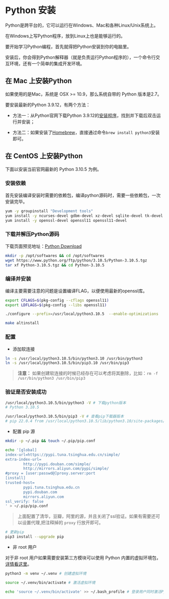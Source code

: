 # Python 安装

Python是跨平台的，它可以运行在Windows、Mac和各种Linux/Unix系统上。

在Windows上写Python程序，放到Linux上也是能够运行的。

要开始学习Python编程，首先就得把Python安装到你的电脑里。

安装后，你会得到Python解释器（就是负责运行Python程序的），一个命令行交互环境，还有一个简单的集成开发环境。

## 在 Mac 上安装Python

如果使用的是Mac，系统是 OSX >= 10.9，那么系统自带的 Python 版本是2.7。

要安装最新的Python 3.9.12，有两个方法：

- 方法一：从Python官网下载Python 3.9.12的[安装程序](https://www.python.org/downloads/)，找到并下载后双击运行并安装；

- 方法二：如果安装了[Homebrew](https://brew.sh/)，直接通过命令`brew install python3`安装即可。

## 在 CentOS 上安装Python

下面以安装当前官网最新的 Python 3.10.5 为例。

### 安装依赖

首先安装编译安装时需要的依赖包，编译python源码时，需要一些依赖包，一次安装完毕。

```bash
yum -y groupinstall "Development tools"
yum install -y ncurses-devel gdbm-devel xz-devel sqlite-devel tk-devel uuid-devel readline-devel bzip2-devel libffi-devel
yum install -y openssl-devel openssl11 openssl11-devel
```

### 下载并解压Python源码

下载页面预览地址：[Python Download](https://www.python.org/downloads/)

```bash
mkdir -p /opt/softwares && cd /opt/softwares
wget https://www.python.org/ftp/python/3.10.5/Python-3.10.5.tgz
tar xf Python-3.10.5.tgz && cd Python-3.10.5
```

### 编译并安装

编译主要需要注意的问题是设置编译FLAG，以便使用最新的openssl库。

```bash
export CFLAGS=$(pkg-config --cflags openssl11)
export LDFLAGS=$(pkg-config --libs openssl11)
```

```bash
./configure --prefix=/usr/local/python3.10.5  --enable-optimizations

make altinstall
```

### 配置

- 添加软连接

```bash
ln -s /usr/local/python3.10.5/bin/python3.10 /usr/bin/python3
ln -s /usr/local/python3.10.5/bin/pip3.10 /usr/bin/pip3
```

> **注意：** 如果创建软连接的时候已经存在可以考虑将其删除，比如：`rm -f /usr/bin/python3 /usr/bin/pip3`

### 验证是否安装成功

```bash
/usr/local/python3.10.5/bin/python3 -V # 下载python版本
# Python 3.10.5

/usr/local/python3.10.5/bin/pip3 -V # 查看pip下载器版本
# pip 22.0.4 from /usr/local/python3.10.5/lib/python3.10/site-packages/pip (python 3.10)
```

- 配置 pip 源
```bash
mkdir -p ~/.pip && touch ~/.pip/pip.conf

echo '[global]
index-url=https://pypi.tuna.tsinghua.edu.cn/simple/
extra-index-url=
        http://pypi.douban.com/simple/
        http://mirrors.aliyun.com/pypi/simple/
#proxy = [user:passwd@]proxy.server:port
[install]
trusted-host=
        pypi.tuna.tsinghua.edu.cn
        pypi.douban.com
        mirrors.aliyun.com
ssl_verify: false
' > ~/.pip/pip.conf
```
> 上面配置了清华，豆瓣，阿里的源，并且关闭了ssl验证。如果有需要还可以设置代理,把注释掉的 `proxy` 行放开即可。

```bash
# 更新pip
pip3 install --upgrade pip
```

- 非 root 用户

对于非 root 用户如果需要安装第三方模块可以使用 Python 内置的虚拟环境包，[详情看这里](https://docs.python.org/zh-cn/3/tutorial/venv.html)。

```bash
python3 -m venv ~/.venv # 创建虚拟环境

source ~/.venv/bin/activate # 激活虚拟环境

echo 'source ~/.venv/bin/activate' >> ~/.bash_profile # 登录用户同时激活Python虚拟环境
```


